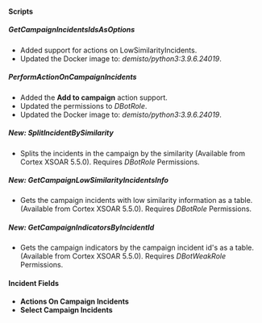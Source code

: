 
#### Scripts
##### GetCampaignIncidentsIdsAsOptions
- Added support for actions on LowSimilarityIncidents.
- Updated the Docker image to: *demisto/python3:3.9.6.24019*.

##### PerformActionOnCampaignIncidents
- Added the **Add to campaign** action support. 
- Updated the permissions to *DBotRole*.
- Updated the Docker image to: *demisto/python3:3.9.6.24019*.

##### New: SplitIncidentBySimilarity
- Splits the incidents in the campaign by the similarity (Available from Cortex XSOAR 5.5.0). 
    Requires *DBotRole* Permissions.
##### New: GetCampaignLowSimilarityIncidentsInfo
- Gets the campaign incidents with low similarity information as a table. (Available from Cortex XSOAR 5.5.0).
    Requires *DBotRole* Permissions.
##### New: GetCampaignIndicatorsByIncidentId
- Gets the campaign indicators by the campaign incident id's as a table. (Available from Cortex XSOAR 5.5.0).
    Requires *DBotWeakRole* Permissions.

#### Incident Fields
- **Actions On Campaign Incidents**
- **Select Campaign Incidents**
